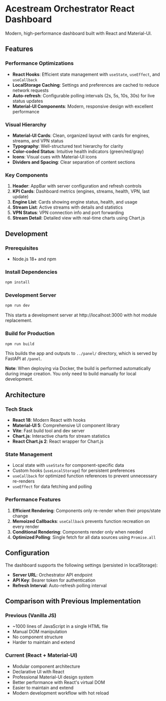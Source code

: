 # Acestream Orchestrator React Dashboard

Modern, high-performance dashboard built with React and Material-UI.

## Features

### Performance Optimizations
- **React Hooks**: Efficient state management with `useState`, `useEffect`, and `useCallback`
- **LocalStorage Caching**: Settings and preferences are cached to reduce network requests
- **Auto-refresh**: Configurable polling intervals (2s, 5s, 10s, 30s) for live status updates
- **Material-UI Components**: Modern, responsive design with excellent performance

### Visual Hierarchy
- **Material-UI Cards**: Clean, organized layout with cards for engines, streams, and VPN status
- **Typography**: Well-structured text hierarchy for clarity
- **Color-coded Status**: Intuitive health indicators (green/red/gray)
- **Icons**: Visual cues with Material-UI icons
- **Dividers and Spacing**: Clear separation of content sections

### Key Components
1. **Header**: AppBar with server configuration and refresh controls
2. **KPI Cards**: Dashboard metrics (engines, streams, health, VPN, last update)
3. **Engine List**: Cards showing engine status, health, and usage
4. **Stream List**: Active streams with details and statistics
5. **VPN Status**: VPN connection info and port forwarding
6. **Stream Detail**: Detailed view with real-time charts using Chart.js

## Development

### Prerequisites
- Node.js 18+ and npm

### Install Dependencies
```bash
npm install
```

### Development Server
```bash
npm run dev
```
This starts a development server at http://localhost:3000 with hot module replacement.

### Build for Production
```bash
npm run build
```
This builds the app and outputs to `../panel/` directory, which is served by FastAPI at `/panel`.

**Note**: When deploying via Docker, the build is performed automatically during image creation. You only need to build manually for local development.

## Architecture

### Tech Stack
- **React 18**: Modern React with hooks
- **Material-UI 5**: Comprehensive UI component library
- **Vite**: Fast build tool and dev server
- **Chart.js**: Interactive charts for stream statistics
- **React Chart.js 2**: React wrapper for Chart.js

### State Management
- Local state with `useState` for component-specific data
- Custom hooks (`useLocalStorage`) for persistent preferences
- `useCallback` for optimized function references to prevent unnecessary re-renders
- `useEffect` for data fetching and polling

### Performance Features
1. **Efficient Rendering**: Components only re-render when their props/state change
2. **Memoized Callbacks**: `useCallback` prevents function recreation on every render
3. **Conditional Rendering**: Components render only when needed
4. **Optimized Polling**: Single fetch for all data sources using `Promise.all`

## Configuration

The dashboard supports the following settings (persisted in localStorage):
- **Server URL**: Orchestrator API endpoint
- **API Key**: Bearer token for authentication
- **Refresh Interval**: Auto-refresh polling interval

## Comparison with Previous Implementation

### Previous (Vanilla JS)
- ~1000 lines of JavaScript in a single HTML file
- Manual DOM manipulation
- No component structure
- Harder to maintain and extend

### Current (React + Material-UI)
- Modular component architecture
- Declarative UI with React
- Professional Material-UI design system
- Better performance with React's virtual DOM
- Easier to maintain and extend
- Modern development workflow with hot reload

